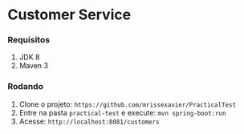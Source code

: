 # Customer Service

### Requisitos

1. JDK 8
1. Maven 3

### Rodando

1. Clone o projeto: `https://github.com/mrissexavier/PracticalTest`
1. Entre na pasta `practical-test` e execute: `mvn spring-boot:run`
1. Acesse: `http://localhost:8081/customers`



